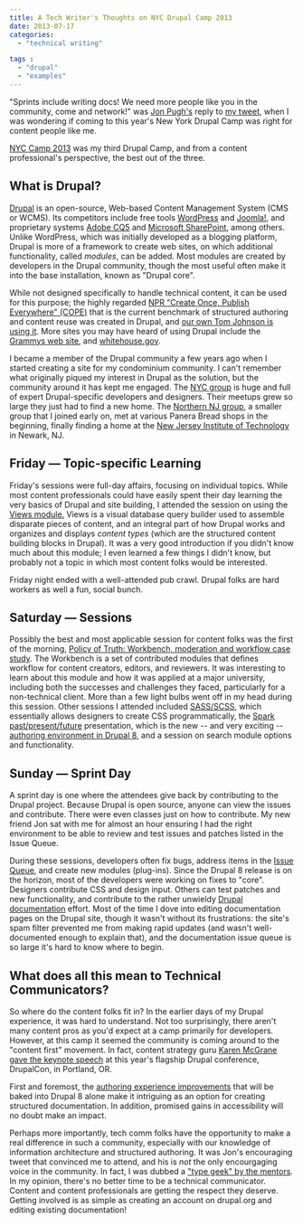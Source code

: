 ```yaml
---
title: A Tech Writer's Thoughts on NYC Drupal Camp 2013
date: 2013-07-17
categories:
  - "technical writing"

tags :
  - "drupal"
  - "examples"
---
```


"Sprints include writing docs! We need more people like you in the community, come and network!" was [Jon Pugh's](http://twitter.com/jonpugh) reply to [my tweet](https://twitter.com/edmarsh/status/355368137350332416), when I was wondering if coming to this year's New York Drupal Camp was right for content people like me.

[NYC Camp 2013](http://nyccamp.org) was my third Drupal Camp, and from a content professional's perspective, the best out of the three.

## What is Drupal?

[Drupal](http://drupal.org) is an open-source, Web-based Content Management System (CMS or WCMS). Its competitors include free tools [WordPress](http://wordpress.com) and [Joomla!](http://www.joomla.org/), and proprietary systems [Adobe CQ5](http://www.adobe.com/solutions/web-experience-management.html) and [Microsoft SharePoint](https://office.microsoft.com/en-us/sharepoint/), among others. Unlike WordPress, which was initially developed as a blogging platform, Drupal is more of a framework to create web sites, on which additional functionality, called *modules*, can be added. Most modules are created by developers in the Drupal community, though the most useful often make it into the base installation, known as "Drupal core".

While not designed specifically to handle technical content, it can be used for this purpose; the highly regarded [NPR "Create Once, Publish Everywhere" (COPE)](http://blog.programmableweb.com/2009/10/13/cope-create-once-publish-everywhere/) that is the current benchmark of structured authoring and content reuse was created in Drupal, and [our own Tom Johnson is using it](http://idratherbewriting.com/tag/drupal/). More sites you may have heard of using Drupal include the [Grammys web site](http://www.grammy.com/), and [whitehouse.gov](http://whitehouse.gov).

I became a member of the Drupal community a few years ago when I started creating a site for my condominium community. I can't remember what originally piqued my interest in Drupal as the solution, but the community around it has kept me engaged. The [NYC group](https://groups.drupal.org/nyc) is huge and full of expert Drupal-specific developers and designers. Their meetups grew so large they just had to find a new home. The [Northern NJ group](https://groups.drupal.org/new-jersey/nnj), a smaller group that I joined early on, met at various Panera Bread shops in the beginning, finally finding a home at the [New Jersey Institute of Technology](http://njit.edu) in Newark, NJ.

## Friday &mdash; Topic-specific Learning

Friday's sessions were full-day affairs, focusing on individual topics. While most content professionals could have easily spent their day learning the very basics of Drupal and site building, I attended the session on using the [Views module.](http://drupal.org/project/views) Views is a visual database query builder used to assemble disparate pieces of content, and an integral part of how Drupal works and organizes and displays *content types* (which are the structured content building blocks in Drupal). It was a very good introduction if you didn't know much about this module; I even learned a few things I didn't know, but probably not a topic in which most content folks would be interested.

Friday night ended with a well-attended pub crawl. Drupal folks are hard workers as well a fun, social bunch.

## Saturday &mdash; Sessions

Possibly the best and most applicable session for content folks was the first of the morning, [Policy of Truth: Workbench, moderation and workflow case study](http://www.nyccamp.org/session/policy-truth-workbench-moderation-and-workflow-case-study). The Workbench is a set of contributed modules that defines workflow for content creators, editors, and reviewers. It was interesting to learn about this module and how it was applied at a major university, including both the successes and challenges they faced, particularly for a non-technical client. More than a few light bulbs went off in my head during this session. Other sessions I attended included [SASS/SCSS](http://www.nyccamp.org/intro-sassscss-and-compass), which essentially allows designers to create CSS programmatically, the [Spark past/present/future](http://www.nyccamp.org/session/spark-past-present-and-future) presentation, which is the new -- and very exciting -- [authoring environment in Drupal 8](https://drupal.org/community-initiatives/drupal-core/spark), and a session on search module options and functionality.

## Sunday &mdash; Sprint Day

A sprint day is one where the attendees give back by contributing to the Drupal project. Because Drupal is open source, anyone can view the issues and contribute. There were even classes just on how to contribute. My new friend Jon sat with me for almost an hour ensuring I had the right environment to be able to review and test issues and patches listed in the Issue Queue.

During these sessions, developers often fix bugs, address items in the [Issue Queue](https://drupal.org/project/issues/drupal?categories=All), and create new modules (plug-ins). Since the Drupal 8 release is on the horizon, most of the developers were working on fixes to "core". Designers contribute CSS and design input. Others can test patches and new functionality, and contribute to the rather unwieldy [Drupal documentation](https://drupal.org/documentation) effort. Most of the time I dove into editing documentation pages on the Drupal site, though it wasn't without its frustrations: the site's spam filter prevented me from making rapid updates (and wasn't well-documented enough to explain that), and the documentation issue queue is so large it's hard to know where to begin.

## What does all this mean to Technical Communicators?

So where do the content folks fit in? In the earlier days of my Drupal experience, it was hard to understand. Not too surprisingly, there aren't many content pros as you'd expect at a camp primarily for developers. However, at this camp it seemed the community is coming around to the "content first" movement. In fact, content strategy guru [Karen McGrane gave the keynote speech](http://karenmcgrane.com/2013/05/23/drupalcon-keynote-video-and-talk-notes/) at this year's flagship Drupal conference, DrupalCon, in Portland, OR.

First and foremost, the [authoring experience improvements](https://drupal.org/project/spark) that will be baked into Drupal 8 alone make it intriguing as an option for creating structured documentation. In addition, promised gains in accessibility will no doubt make an impact.

Perhaps more importantly, tech comm folks have the opportunity to make a real difference in such a community, especially with our knowledge of information architecture and structured authoring. It was Jon's encouraging tweet that convinced me to attend, and his is *not* the only encourgaging voice in the community. In fact, I was dubbed a ["type geek" by the mentors](https://twitter.com/jeffmarkel/status/356591438840070144). In my opinion, there's no better time to be a technical communicator. Content and content professionals are getting the respect they deserve. Getting involved is as simple as creating an account on drupal.org and editing existing documentation!
